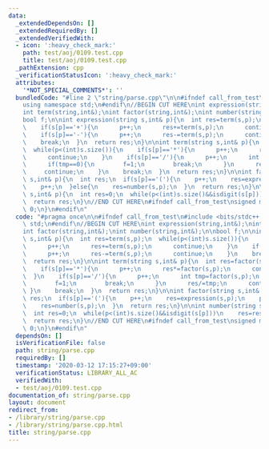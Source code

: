 ```yaml
---
data:
  _extendedDependsOn: []
  _extendedRequiredBy: []
  _extendedVerifiedWith:
  - icon: ':heavy_check_mark:'
    path: test/aoj/0109.test.cpp
    title: test/aoj/0109.test.cpp
  _pathExtension: cpp
  _verificationStatusIcon: ':heavy_check_mark:'
  attributes:
    '*NOT_SPECIAL_COMMENTS*': ''
  bundledCode: "#line 2 \"string/parse.cpp\"\n\n#ifndef call_from_test\n#include <bits/stdc++.h>\n\
    using namespace std;\n#endif\n//BEGIN CUT HERE\nint expression(string,int&);\n\
    int term(string,int&);\nint factor(string,int&);\nint number(string,int&);\n\n\
    bool f;\n\nint expression(string s,int& p){\n  int res=term(s,p);\n  while(p<(int)s.size()){\n\
    \    if(s[p]=='+'){\n      p++;\n      res+=term(s,p);\n      continue;\n    }\n\
    \    if(s[p]=='-'){\n      p++;\n      res-=term(s,p);\n      continue;\n    }\n\
    \    break;\n  }\n  return res;\n}\n\nint term(string s,int& p){\n  int res=factor(s,p);\n\
    \  while(p<(int)s.size()){\n    if(s[p]=='*'){\n      p++;\n      res*=factor(s,p);\n\
    \      continue;\n    }\n    if(s[p]=='/'){\n      p++;\n      int tmp=factor(s,p);\n\
    \      if(tmp==0){\n        f=1;\n        break;\n      }\n      res/=tmp;\n \
    \     continue;\n    }\n    break;\n  }\n  return res;\n}\n\nint factor(string\
    \ s,int& p){\n  int res;\n  if(s[p]=='('){\n    p++;\n    res=expression(s,p);\n\
    \    p++;\n  }else{\n    res=number(s,p);\n  }\n  return res;\n}\n\nint number(string\
    \ s,int& p){\n  int res=0;\n  while(p<(int)s.size()&&isdigit(s[p]))\n    res=res*10+s[p++]-'0';\n\
    \  return res;\n}\n//END CUT HERE\n#ifndef call_from_test\nsigned main(){\n  return\
    \ 0;\n}\n#endif\n"
  code: "#pragma once\n\n#ifndef call_from_test\n#include <bits/stdc++.h>\nusing namespace\
    \ std;\n#endif\n//BEGIN CUT HERE\nint expression(string,int&);\nint term(string,int&);\n\
    int factor(string,int&);\nint number(string,int&);\n\nbool f;\n\nint expression(string\
    \ s,int& p){\n  int res=term(s,p);\n  while(p<(int)s.size()){\n    if(s[p]=='+'){\n\
    \      p++;\n      res+=term(s,p);\n      continue;\n    }\n    if(s[p]=='-'){\n\
    \      p++;\n      res-=term(s,p);\n      continue;\n    }\n    break;\n  }\n\
    \  return res;\n}\n\nint term(string s,int& p){\n  int res=factor(s,p);\n  while(p<(int)s.size()){\n\
    \    if(s[p]=='*'){\n      p++;\n      res*=factor(s,p);\n      continue;\n  \
    \  }\n    if(s[p]=='/'){\n      p++;\n      int tmp=factor(s,p);\n      if(tmp==0){\n\
    \        f=1;\n        break;\n      }\n      res/=tmp;\n      continue;\n   \
    \ }\n    break;\n  }\n  return res;\n}\n\nint factor(string s,int& p){\n  int\
    \ res;\n  if(s[p]=='('){\n    p++;\n    res=expression(s,p);\n    p++;\n  }else{\n\
    \    res=number(s,p);\n  }\n  return res;\n}\n\nint number(string s,int& p){\n\
    \  int res=0;\n  while(p<(int)s.size()&&isdigit(s[p]))\n    res=res*10+s[p++]-'0';\n\
    \  return res;\n}\n//END CUT HERE\n#ifndef call_from_test\nsigned main(){\n  return\
    \ 0;\n}\n#endif\n"
  dependsOn: []
  isVerificationFile: false
  path: string/parse.cpp
  requiredBy: []
  timestamp: '2020-03-12 17:15:27+09:00'
  verificationStatus: LIBRARY_ALL_AC
  verifiedWith:
  - test/aoj/0109.test.cpp
documentation_of: string/parse.cpp
layout: document
redirect_from:
- /library/string/parse.cpp
- /library/string/parse.cpp.html
title: string/parse.cpp
---
```

